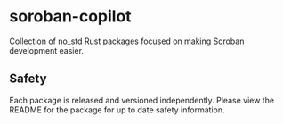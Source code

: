 # soroban-copilot
Collection of no_std Rust packages focused on making Soroban development easier.

## Safety
Each package is released and versioned independently. Please view the README for the package for up to date safety information.
